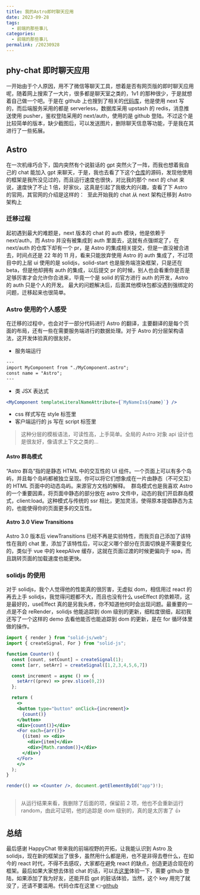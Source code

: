 ```yaml
---
title: 我的Astro即时聊天应用
date: 2023-09-28
tags:
  - 前端的那些事儿
categories:
  - 前端的那些事儿
permalink: /20230928
---
```


## phy-chat 即时聊天应用

一开始由于个人原因，用不了微信等聊天工具，想着是否有网页版的即时聊天应用呢，随着网上搜索了一大片，很多都是聊天室之类的，1v1 的那种很少，于是就想着自己做一个吧。于是在 github 上也搜到了相关的<a href="https://github.com/joschan21/nextjs-realtime-chat" target="_Blank">代码库</a>，他是使用 next 写的，而后端服务采用的都是 serverless，数据库采用 upstash 的 redis，消息推送使用 pusher，鉴权登陆采用的 next/auth，使用的是 github 登陆。不过这个是比较简单的版本，缺少截图后，可以发送图片，删除聊天信息等功能，于是我在其进行了一些拓展。

## Astro

在一次机缘巧合下，国内突然有个说脏话的 gpt 突然火了一阵，而我也想着我自己的 chat 能加入 gpt 来聊天，于是，我也去看了下这个<a href="https://github.com/vastxie/Happy-ChatGPT" target="_Blank">仓库</a>的源码，发现他使用的框架是我所没见过的，而且运行速度也很快，对比我的那个 next 的 chat 来说，速度快了不止 1 倍，好家伙，这真是引起了我极大的兴趣，查看了下 Astro 的官网，其官网的介绍是这样的：
<img :src="$withBase('/assets/20230928/01.png')" alt="">
至此开始我的 chat 从 next 架构迁移到 Astro 架构上

### 迁移过程

起初遇到最大的难题是，next 版本的 chat 的 auth 模块，他是依赖于 next/auth，而 Astro 并没有被集成到 auth 里面去，这就有点强绑定了，在 next/auth 的仓库下却有一个 pr，是 Astro 的集成相关提交，但是一直没被合进去，时间点还是 22 年的 11 月，看来只能放弃使用 Astro 的 auth 集成了，不过项目中的上层 ui 使用的是 solidjs，solid-start 也是服务端渲染框架，只是还在 beta，但是他却拥有 auth 的集成，以后提交 pr 的时候，别人也会看重你是否是足够厉害才会允许你合进来，毕竟一个是 solid 的官方进行 auth 的开发，Astro 的 auth 只是个人的开发。
最大的问题解决后，后面其他模块包都没遇到强绑定的问题，迁移起来也很简单。

### Astro 使用的个人感受

在迁移的过程中，也会对于一部分代码进行 Astro 的翻译，主要翻译的是每个页面的布局，还有一些在需要服务端进行的数据处理。对于 Astro 的分层架构语法，这开发体验真的很友好。

- 服务端运行

```html
---
import MyComponent from "./MyComponent.astro";
const name = "Astro";
---
```

- 类 JSX 表达式

```jsx
<MyComponent templateLiteralNameAttribute={`MyNameIs${name}`} />
```

- css 样式写在 style 标签里
- 客户端运行的 js 写在 script 标签里

> 这种分层的模板语法，可读性高，上手简单。全局的 Astro 对象 api 设计也是很友好，像请求上下文之类的...

#### Astro 群岛模式

“Astro 群岛“指的是静态 HTML 中的交互性的 UI 组件。一个页面上可以有多个岛屿，并且每个岛屿都被独立呈现。你可以将它们想象成在一片由静态（不可交互）的 HTML 页面中的动态岛屿。来源官方文档的解释。
<img :src="$withBase('/assets/20230928/02.png')" alt="">
群岛模式也是我喜欢 Astro 的一个重要因素，将页面中静态的部分放在 astro 文件中，动态的我们开启群岛模式，client:load。这种模式与传统的 ssr 相比，更加灵活，使得原本提倡静态为主的，也能使得你的页面更多的交互性。

#### Astro 3.0 View Transitions

Astro 3.0 版本后 viewTransitions 已经不再是实验特性，而我页自己添加了该特性在我的 chat 里，添加了该特性后，可以定义哪个部分在页面切换是不需要变化的，类似于 vue 中的 keepAlive 缓存，这就在页面过渡的时候更偏向于 spa，而且跳转页面的加载速度也能更快。
<img :src="$withBase('/assets/20230928/03.gif')" alt="">

### solidjs 的使用

对于 solidjs，我个人觉得他的性能真的很厉害，无虚拟 dom，相信用过 react 的再去上手 solidjs，我觉得问题都不大，而且也没有什么 useEffect 的依赖项，这是最好的，useEffect 真的是另我头疼，你不知道他何时会出现问题。最重要的一点是不会 reRender，solidjs 他能追踪到 dom 级别的更新，细粒度很细，起初我还写了一个这样的 demo 去看他能否也能追踪到 dom 的更新，是在 for 循环体里做的操作。

```jsx
import { render } from "solid-js/web";
import { createSignal, For } from "solid-js";

function Counter() {
  const [count, setCount] = createSignal(1);
  const [arr, setArr] = createSignal([1,2,3,4,5,6,7])

  const increment = async () => {
    setArr((prev) => prev.slice(0,2))
  };

  return (
    <>
    <button type="button" onClick={increment}>
      {count()}
    </button>
    <div>{count()}</div>
    <For each={arr()}>
      {(item) => <div>
        <div>{item}</div>
        <div>{Math.random()}</div>
      </div>}
    </For>
    </>
  );
}

render(() => <Counter />, document.getElementById("app")!);
```

<img :src="$withBase('/assets/20230928/04.gif')" alt="">

> 从运行结果来看，我删除了后面的项，保留前 2 项，他也不会重新运行 random，由此可证明，他的追踪是 dom 级别的，真的是太厉害了 👍

## 总结

最后感谢 HappyChat 带来我的前端视野的开拓，让我能认识到 Astro 及 solidjs，现在新的框架出了很多，虽然用什么都是用，也不是非得去卷什么，在如今的 react 时代，不得不去感叹，大家都在避免 react 的缺点，创造更适合现在的框架。最后如果大家想去体验 chat 的话，可以去<a href="https://phy-chat-atom.netlify.app/" target="_Blank">这里</a>体验一下，需要 github 登陆，如果添加了我为好友，还能开启 gpt 的脏话体验，当然，这个 key 用完了就没了，还请不要滥用。代码仓库在这里 👉<a href="https://github.com/phy-lei/atom-chat" target="_Blank">github</a>
